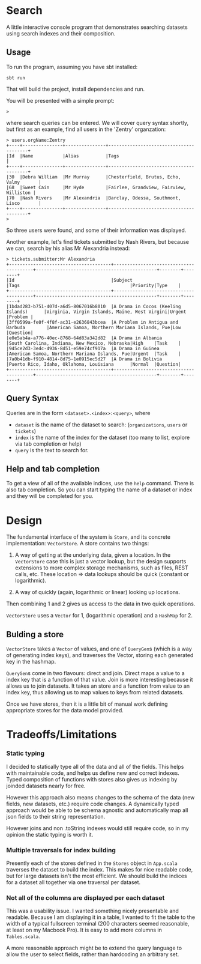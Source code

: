 Search
======

A little interactive console program that demonstrates searching datasets using search indexes and their
composition.

Usage
-----

To run the program, assuming you have sbt installed:

```
sbt run
```

That will build the project, install dependencies and run.

You will be presented with a simple prompt:
```
> 
```
where search queries can be entered. We will cover query syntax shortly, but 
first as an example, find all users in the 'Zentry' organzation:

```
> users.orgName:Zentry
+----+---------------+---------------+----------------------------------------+
|Id  |Name           |Alias          |Tags                                    |
+----+---------------+---------------+----------------------------------------+
|30  |Debra William  |Mr Murray      |Chesterfield, Brutus, Echo, Valmy       |
|68  |Sweet Cain     |Mr Hyde        |Fairlee, Grandview, Fairview, Williston |
|70  |Nash Rivers    |Mr Alexandria  |Barclay, Odessa, Southmont, Lisco       |
+----+---------------+---------------+----------------------------------------+
> 
```

So three users were found, and some of their information was displayed.

Another example, let's find tickets submitted by Nash Rivers, but because we can,
search by his alias Mr Alexandria instead:

```
> tickets.submitter:Mr Alexandria
+--------------------------------------+----------------------------------------+---------------------------------------------+--------+--------+
|Id                                    |Subject                                 |Tags                                         |Priority|Type    |
+--------------------------------------+----------------------------------------+---------------------------------------------+--------+--------+
|1bdad283-b751-407d-a6d5-8067016b8010  |A Drama in Cocos (Keeling Islands)      |Virginia, Virgin Islands, Maine, West Virgini|Urgent  |Problem |
|3ff0599a-fe0f-4f8f-ac31-e2636843bcea  |A Problem in Antigua and Barbuda        |American Samoa, Northern Mariana Islands, Pue|Low     |Question|
|e0e5ab4a-a776-40ec-8768-64d83a342d82  |A Drama in Albania                      |South Carolina, Indiana, New Mexico, Nebraska|High    |Task    |
|945ce2d3-3edc-4936-8d51-e59e74cf917a  |A Drama in Guinea                       |American Samoa, Northern Mariana Islands, Pue|Urgent  |Task    |
|7a0b41db-f910-4814-8d75-1e0915ec5d27  |A Drama in Bolivia                      |Puerto Rico, Idaho, Oklahoma, Louisiana      |Normal  |Question|
+--------------------------------------+----------------------------------------+---------------------------------------------+--------+--------+
```

Query Syntax
------------

Queries are in the form `<dataset>.<index>:<query>`, where

- `dataset` is the name of the dataset to search: (`organizations`, `users` or `tickets`)
- `index` is the name of the index for the dataset (too many to list, explore via tab completion or help)
- `query` is the text to search for.


Help and tab completion
-----------------------

To get a view of all of the available indices, use the `help` command. There is also
tab completion. So you can start typing the name of a dataset or index and they will be completed for you.

Design
======

The fundamental interface of the system is `Store`, and its concrete implementation: `VectorStore`.
A store contains two things:

1) A way of getting at the underlying data, given a location. In the `VectorStore` case this is just a vector lookup, 
but the design supports extensions to more complex storage mechanisms, such as
files, REST calls, etc. These location => data lookups should be quick (constant or logarithmic).

2) A way of quickly (again, logarithmic or linear) looking up locations.

Then combining 1 and 2 gives us access to the data in two quick operations.

`VectorStore` uses a `Vector` for 1, (logarithmic operation) and a `HashMap` for 2.

Bulding a store
---------------
`VectorStore` takes a `Vector` of values, and one of `QueryGen`s (which is a way of generating index keys),
and traverses the Vector, storing each generated key in the hashmap.

`QueryGen`s come in two flavours: direct and join. Direct maps a value to a index key that is a function of
that value. Join is more interesting because it allows us to join datasets. It takes an store and a function
from value to an index key, thus allowing us to map values to keys from related datasets.

Once we have stores, then it is a little bit of manual work defining appropriate
stores for the data model provided. 


Tradeoffs/Limitations
=====================

### Static typing

I decided to statically type all of the data and all of the fields. This helps with maintainable
code, and helps us define new and correct indexes. Typed composition of functions with stores 
also gives us indexing by joinded datasets nearly for free. 

However this approach also means changes to the schema of the data (new fields, new datasets, etc.)
require code changes. A dynamically typed approach would be able to be schema agnostic and automatically map all json fields to their
string representation.

However joins and non .toString indexes would still require code, so in my opinion the static typing is worth it.

### Multiple traversals for index building

Presently each of the stores defined in the `Stores` object in `App.scala` traverses the dataset to build
the index. This makes for nice readable code, but for large datasets isn't the most efficient. We should 
build the indices for a dataset all together via one traversal per dataset.

### Not all of the columns are displayed per each dataset

This was a usability issue. I wanted something nicely presentable and readable. Because I am displaying it
in a table, I wanted to fit the table to the width of a typical fullscreen terminal (200 characters seemed 
reasonable, at least on my Macbook Pro). It is easy to add more columns in `Tables.scala`.

A more reasonable approach might be to extend the query language to allow the user to select fields, rather than hardcoding an arbitrary set.